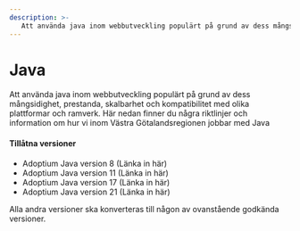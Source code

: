 ```yaml
---
description: >-
   Att använda java inom webbutveckling populärt på grund av dess mångsidighet, prestanda, skalbarhet och kompatibilitet med olika plattformar och ramverk. Om du är intresserad av att lära dig Java webbutveckling, här nedan finner du några riktlinjer och information om hur vi inom Västra Götalandsregionen jobbar med Java
---
```


# Java
   Att använda java inom webbutveckling populärt på grund av dess mångsidighet, prestanda, skalbarhet och kompatibilitet med olika plattformar och ramverk. Här nedan finner du några riktlinjer och information om hur vi inom Västra Götalandsregionen jobbar med Java



#### Tillåtna versioner 

- Adoptium Java version 8 (Länka in här)
- Adoptium Java version 11 (Länka in här)
- Adoptium Java version 17 (Länka in här)
- Adoptium Java version 21 (Länka in här)


Alla andra versioner ska konverteras till någon av ovanstående godkända versioner.


